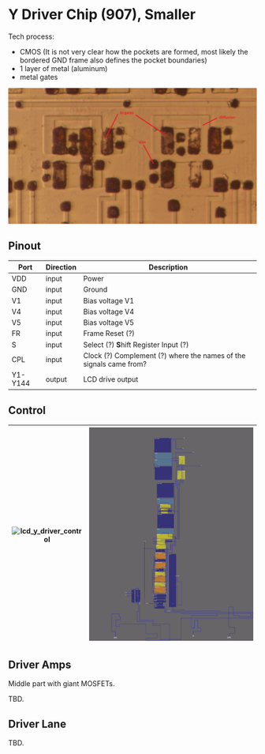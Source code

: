 # Y Driver Chip (907), Smaller

Tech process:
- CMOS (It is not very clear how the pockets are formed, most likely the bordered GND frame also defines the pocket boundaries)
- 1 layer of metal (aluminum)
- metal gates

![topo](/imgstore/topo.jpg)

## Pinout

|Port|Direction|Description|
|---|---|---|
|VDD|input|Power |
|GND|input|Ground |
|V1|input|Bias voltage V1 |
|V4|input|Bias voltage V4 |
|V5|input|Bias voltage V5 |
|FR|input|Frame Reset (?) |
|S|input|Select (?) **S**hift Register Input (?) |
|CPL|input|Clock (?) Complement (?) where the names of the signals came from? |
|Y1-Y144|output|LCD drive output|

## Control

|![lcd_y_driver_control](/hdl/lcd_y_driver_control.png)|![ydriver_control](/hdl/ydriver_control.png)|
|---|---|

## Driver Amps

Middle part with giant MOSFETs.

TBD.

## Driver Lane

TBD.
